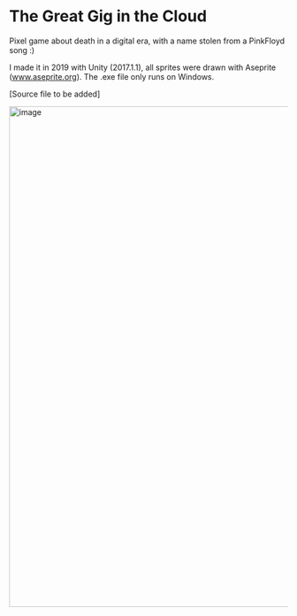 # The Great Gig in the Cloud

Pixel game about death in a digital era, with a name stolen from a PinkFloyd song :) 

I made it in 2019 with Unity (2017.1.1), all sprites were drawn with Aseprite (www.aseprite.org). The .exe file only runs on Windows.

[Source file to be added]

<img width="905" alt="image" src="https://user-images.githubusercontent.com/109458598/179396445-de7fe5c2-33e1-47c1-a584-6fb4a24cbbdb.png">

